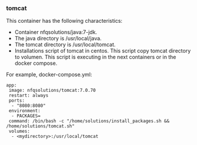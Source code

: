 ### tomcat

This container has the following characteristics:
- Container nfqsolutions/java:7-jdk.
- The java directory is /usr/local/java.
- The tomcat directory is /usr/local/tomcat.
- Installations script of tomcat in centos. This script copy tomcat directory to volumen. This script is executing in the next containers or in the docker compose.

For example, docker-compose.yml:
```
app:
 image: nfqsolutions/tomcat:7.0.70
 restart: always
 ports:
  - "8080:8080"
 environment:
  - PACKAGES=
 command: /bin/bash -c "/home/solutions/install_packages.sh && /home/solutions/tomcat.sh"
 volumes:
  - <mydirectory>:/usr/local/tomcat
 
```